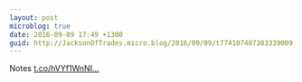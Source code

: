 ```yaml
---
layout: post
microblog: true
date: 2016-09-09 17:49 +1300
guid: http://JacksonOfTrades.micro.blog/2016/09/09/t774107407383339009.html
---
```

Notes [t.co/hVYf1WnNI...](https://t.co/hVYf1WnNIn)
